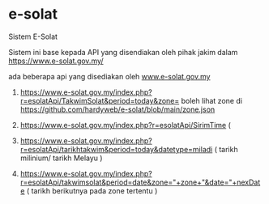 # e-solat
Sistem E-Solat 

Sistem ini base kepada API yang disendiakan oleh pihak jakim dalam https://www.e-solat.gov.my/

ada beberapa api yang disediakan oleh www.e-solat.gov.my 

1.  https://www.e-solat.gov.my/index.php?r=esolatApi/TakwimSolat&period=today&zone=
    boleh lihat zone di https://github.com/hardyweb/e-solat/blob/main/zone.json
    
2.  https://www.e-solat.gov.my/index.php?r=esolatApi/SirimTime ( 
3.  https://www.e-solat.gov.my/index.php?r=esolatApi/tarikhtakwim&period=today&datetype=miladi ( tarikh milinium/ tarikh Melayu )
4.  https://www.e-solat.gov.my/index.php?r=esolatApi/takwimsolat&period=date&zone="+zone+"&date="+nexDate ( tarikh berikutnya pada zone tertentu )




